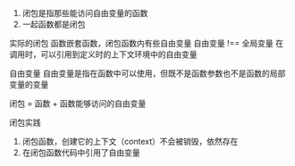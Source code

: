 1. 闭包是指那些能访问自由变量的函数
2. 一起函数都是闭包

实际的闭包
    函数嵌套函数，闭包函数内有些自由变量
    自由变量 !== 全局变量
    在调用时，可以引用到定义时的上下文环境中的自由变量  

自由变量
    自由变量是指在函数中可以使用，但既不是函数参数也不是函数的局部变量的变量

闭包 = 函数 + 函数能够访问的自由变量

闭包实践
1. 闭包函数，创建它的上下文（context）不会被销毁，依然存在
2. 在闭包函数代码中引用了自由变量